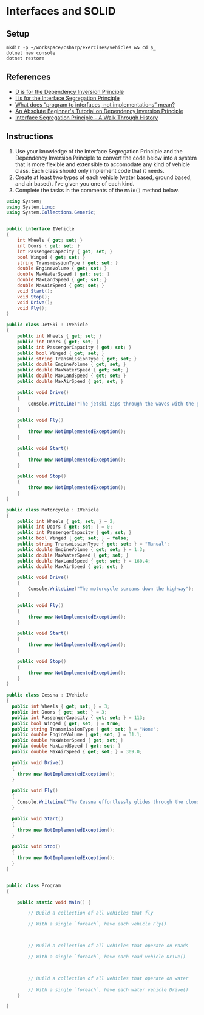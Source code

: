 # Interfaces and SOLID

## Setup

```
mkdir -p ~/workspace/csharp/exercises/vehicles && cd $_
dotnet new console
dotnet restore
```

## References

* [D is for the Dependency Inversion Principle](https://news.realm.io/news/donn-felker-solid-part-5/)
* [I is for the Interface Segregation Principle](https://news.realm.io/news/donn-felker-solid-part-4/)
* [What does “program to interfaces, not implementations” mean?
](https://stackoverflow.com/questions/2697783/what-does-program-to-interfaces-not-implementations-mean)
* [An Absolute Beginner's Tutorial on Dependency Inversion Principle](https://www.codeproject.com/Articles/615139/An-Absolute-Beginners-Tutorial-on-Dependency-Inver)
* [Interface Segregation Principle - A Walk Through History](https://www.codeproject.com/Tips/766045/Interface-Segregation-Principle-ISP-of-SOLID-in-Cs)

## Instructions

1. Use your knowledge of the Interface Segregation Principle and the Dependency Inversion Principle to convert the code below into a system that is more flexible and extensible to accomodate any kind of vehicle class. Each class should only implement code that it needs.
1. Create at least two types of each vehicle (water based, ground based, and air based). I've given you one of each kind.
1. Complete the tasks in the comments of the `Main()` method below.

```cs
using System;
using System.Linq;
using System.Collections.Generic;


public interface IVehicle
{
    int Wheels { get; set; }
    int Doors { get; set; }
    int PassengerCapacity { get; set; }
    bool Winged { get; set; }
    string TransmissionType { get; set; }
    double EngineVolume { get; set; }
    double MaxWaterSpeed { get; set; }
    double MaxLandSpeed { get; set; }
    double MaxAirSpeed { get; set; }
    void Start();
    void Stop();
    void Drive();
    void Fly();
}

public class JetSki : IVehicle
{
    public int Wheels { get; set; }
    public int Doors { get; set; }
    public int PassengerCapacity { get; set; }
    public bool Winged { get; set; }
    public string TransmissionType { get; set; }
    public double EngineVolume { get; set; }
    public double MaxWaterSpeed { get; set; }
    public double MaxLandSpeed { get; set; }
    public double MaxAirSpeed { get; set; }

    public void Drive()
    {
        Console.WriteLine("The jetski zips through the waves with the greatest of ease");
    }

    public void Fly()
    {
        throw new NotImplementedException();
    }

    public void Start()
    {
        throw new NotImplementedException();
    }

    public void Stop()
    {
        throw new NotImplementedException();
    }
}

public class Motorcycle : IVehicle
{
    public int Wheels { get; set; } = 2;
    public int Doors { get; set; } = 0;
    public int PassengerCapacity { get; set; }
    public bool Winged { get; set; } = false;
    public string TransmissionType { get; set; } = "Manual";
    public double EngineVolume { get; set; } = 1.3;
    public double MaxWaterSpeed { get; set; }
    public double MaxLandSpeed { get; set; } = 160.4;
    public double MaxAirSpeed { get; set; }

    public void Drive()
    {
        Console.WriteLine("The motorcycle screams down the highway");
    }

    public void Fly()
    {
        throw new NotImplementedException();
    }

    public void Start()
    {
        throw new NotImplementedException();
    }

    public void Stop()
    {
        throw new NotImplementedException();
    }
}

public class Cessna : IVehicle
{
  public int Wheels { get; set; } = 3;
  public int Doors { get; set; } = 3;
  public int PassengerCapacity { get; set; } = 113;
  public bool Winged { get; set; } = true;
  public string TransmissionType { get; set; } = "None";
  public double EngineVolume { get; set; } = 31.1;
  public double MaxWaterSpeed { get; set; }
  public double MaxLandSpeed { get; set; }
  public double MaxAirSpeed { get; set; } = 309.0;

  public void Drive()
  {
    throw new NotImplementedException();
  }

  public void Fly()
  {
    Console.WriteLine("The Cessna effortlessly glides through the clouds like a gleaming god of the Sun");
  }

  public void Start()
  {
    throw new NotImplementedException();
  }

  public void Stop()
  {
    throw new NotImplementedException();
  }
}


public class Program
{

    public static void Main() {

        // Build a collection of all vehicles that fly

        // With a single `foreach`, have each vehicle Fly()



        // Build a collection of all vehicles that operate on roads

        // With a single `foreach`, have each road vehicle Drive()



        // Build a collection of all vehicles that operate on water
        
        // With a single `foreach`, have each water vehicle Drive()
    }

}
```